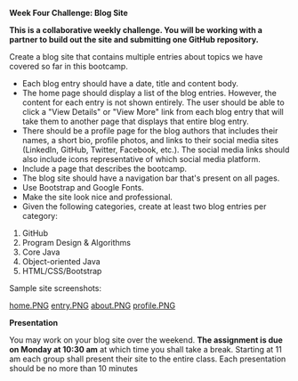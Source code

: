 **Week Four Challenge: Blog Site**

**This is a collaborative weekly challenge. You will be working with a partner to build out the site and submitting one GitHub repository.**

Create a blog site that contains multiple entries about topics we have covered so far in this bootcamp.

+ Each blog entry should have a date, title and content body.
+ The home page should display a list of the blog entries. However, the content for each entry is not shown entirely. The user should be able to click a "View Details" or "View More" link from each blog entry that will take them to another page that displays that entire blog entry.
+ There should be a profile page for the blog authors that includes their names, a short bio, profile photos, and links to their social media sites (LinkedIn, GitHub, Twitter, Facebook, etc.). The social media links should also include icons representative of which social media platform.
+ Include a page that describes the bootcamp.
+ The blog site should have a navigation bar that's present on all pages.
+ Use Bootstrap and Google Fonts.
+ Make the site look nice and professional.
+ Given the following categories, create at least two blog entries per category:

1. GitHub
1. Program Design & Algorithms
1. Core Java
1. Object-oriented Java
1. HTML/CSS/Bootstrap

Sample site screenshots:

[home.PNG](/src/main/resources/img)
[entry.PNG](/src/main/resources/img)
[about.PNG](/src/main/resources/img)
[profile.PNG](/src/main/resources/img) 

**Presentation**

You may work on your blog site over the weekend. **The assignment is due on Monday at 10:30 am** at which time you shall take a break. Starting at 11 am each group shall present their site to the entire class. Each presentation should be no more than 10 minutes